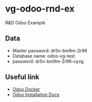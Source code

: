 # vg-odoo-rnd-ex
R&amp;D Odoo Example


## Data

- Master password: dr5n-bm9m-2r96
- Database name: odoo-vg-test
- password: dr5n-bm9m-2r96-cyvg

## Useful link
- [Odoo Docker](https://hub.docker.com/_/odoo/)
- [Odoo Installation Docs](https://www.odoo.com/documentation/17.0/administration/install.html)